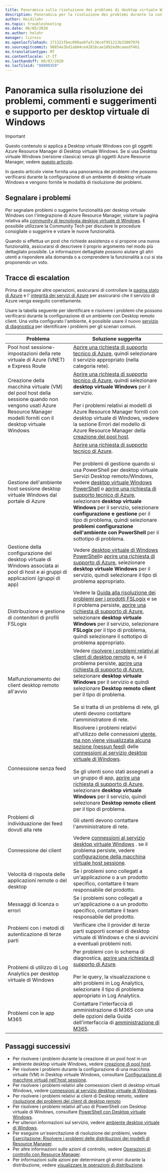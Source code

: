 ```yaml
---
title: Panoramica sulla risoluzione dei problemi di desktop virtuale Windows-Azure
description: Panoramica per la risoluzione dei problemi durante la configurazione di un ambiente desktop virtuale di Windows.
author: Heidilohr
ms.topic: troubleshooting
ms.date: 06/05/2020
ms.author: helohr
manager: lizross
ms.openlocfilehash: 171322fbec099aa9fafc36c4f951213b33007976
ms.sourcegitcommit: 98854e3bd1ab04ce42816cae1892ed0caeedf461
ms.translationtype: MT
ms.contentlocale: it-IT
ms.lasthandoff: 08/07/2020
ms.locfileid: "88009359"
---
```

# <a name="troubleshooting-overview-feedback-and-support-for-windows-virtual-desktop"></a>Panoramica sulla risoluzione dei problemi, commenti e suggerimenti e supporto per desktop virtuale di Windows

>[!IMPORTANT]
>Questo contenuto si applica a Desktop virtuale Windows con gli oggetti Azure Resource Manager di Desktop virtuale Windows. Se si usa Desktop virtuale Windows (versione classica) senza gli oggetti Azure Resource Manager, vedere [questo articolo](./virtual-desktop-fall-2019/troubleshoot-set-up-overview-2019.md).

In questo articolo viene fornita una panoramica dei problemi che possono verificarsi durante la configurazione di un ambiente di desktop virtuale Windows e vengono fornite le modalità di risoluzione dei problemi.

## <a name="report-issues"></a>Segnalare i problemi

Per segnalare problemi o suggerire funzionalità per desktop virtuale Windows con l'integrazione di Azure Resource Manager, visitare la pagina relativa alla [community di tecnologia desktop virtuale di Windows](https://techcommunity.microsoft.com/t5/Windows-Virtual-Desktop/bd-p/WindowsVirtualDesktop). È possibile utilizzare la Community Tech per discutere le procedure consigliate o suggerire e votare le nuove funzionalità.

Quando si effettua un post che richiede assistenza o si propone una nuova funzionalità, assicurarsi di descrivere il proprio argomento nel modo più dettagliato possibile. Le informazioni dettagliate possono aiutare gli altri utenti a rispondere alla domanda o a comprendere la funzionalità a cui si sta proponendo un voto.

## <a name="escalation-tracks"></a>Tracce di escalation

Prima di eseguire altre operazioni, assicurarsi di controllare la [pagina stato di Azure](https://status.azure.com/status) e l' [integrità dei servizi di Azure](https://azure.microsoft.com/features/service-health/) per assicurarsi che il servizio di Azure venga eseguito correttamente.

Usare la tabella seguente per identificare e risolvere i problemi che possono verificarsi durante la configurazione di un ambiente con Desktop remoto client. Una volta configurato l'ambiente, è possibile usare il nuovo [servizio di diagnostica](diagnostics-role-service.md) per identificare i problemi per gli scenari comuni.

| **Problema**                                                            | **Soluzione suggerita**  |
|----------------------------------------------------------------------|-------------------------------------------------|
| Pool host sessione-impostazioni della rete virtuale di Azure (VNET) e Express Route               | [Aprire una richiesta di supporto tecnico di Azure](https://azure.microsoft.com/support/create-ticket/), quindi selezionare il servizio appropriato (nella categoria rete). |
| Creazione della macchina virtuale (VM) del pool host della sessione quando non vengono usati Azure Resource Manager modelli forniti con il desktop virtuale Windows | [Aprire una richiesta di supporto tecnico di Azure](https://azure.microsoft.com/support/create-ticket/), quindi selezionare **desktop virtuale Windows** per il servizio. <br> <br> Per i problemi relativi ai modelli di Azure Resource Manager forniti con desktop virtuale di Windows, vedere la sezione Errori del modello di Azure Resource Manager della [creazione del pool host](troubleshoot-set-up-issues.md). |
| Gestione dell'ambiente host sessione desktop virtuale Windows dal portale di Azure    | [Aprire una richiesta di supporto tecnico di Azure](https://azure.microsoft.com/support/create-ticket/). <br> <br> Per problemi di gestione quando si usa PowerShell per desktop virtuale Servizi Desktop remoto/Windows, vedere [desktop virtuale Windows PowerShell](troubleshoot-powershell.md) o [aprire una richiesta di supporto tecnico di Azure](https://azure.microsoft.com/support/create-ticket/), selezionare **desktop virtuale Windows** per il servizio, selezionare **configurazione e gestione** per il tipo di problema, quindi selezionare **problemi configurazione dell'ambiente con PowerShell** per il sottotipo di problema. |
| Gestione della configurazione del desktop virtuale di Windows associata ai pool di host e ai gruppi di applicazioni (gruppi di app)      | Vedere [desktop virtuale di Windows PowerShell](troubleshoot-powershell.md)o [aprire una richiesta di supporto di Azure](https://azure.microsoft.com/support/create-ticket/), selezionare **desktop virtuale Windows** per il servizio, quindi selezionare il tipo di problema appropriato.|
| Distribuzione e gestione di contenitori di profili FSLogix | Vedere la [Guida alla risoluzione dei problemi per i prodotti FSLogix](/fslogix/fslogix-trouble-shooting-ht/) e se il problema persiste, [aprire una richiesta di supporto di Azure](https://azure.microsoft.com/support/create-ticket/), selezionare **desktop virtuale Windows** per il servizio, selezionare **FSLogix** per il tipo di problema, quindi selezionare il sottotipo di problema appropriato. |
| Malfunzionamento dei client desktop remoto all'avvio                                                 | Vedere [risolvere i problemi relativi al client di desktop remoto](troubleshoot-client.md) e, se il problema persiste, [aprire una richiesta di supporto di Azure](https://azure.microsoft.com/support/create-ticket/), selezionare **desktop virtuale Windows** per il servizio e quindi selezionare **Desktop remoto client** per il tipo di problema.  <br> <br> Se si tratta di un problema di rete, gli utenti devono contattare l'amministratore di rete. |
| Connessione senza feed                                                                 | Risolvere i problemi relativi all'utilizzo delle connessioni [utente, ma non viene visualizzata alcuna sezione (nessun feed)](troubleshoot-service-connection.md#user-connects-but-nothing-is-displayed-no-feed) delle [connessioni al servizio desktop virtuale di Windows](troubleshoot-service-connection.md). <br> <br> Se gli utenti sono stati assegnati a un gruppo di app, [aprire una richiesta di supporto di Azure](https://azure.microsoft.com/support/create-ticket/), selezionare **desktop virtuale Windows** per il servizio, quindi selezionare **Desktop remoto client** per il tipo di problema. |
| Problemi di individuazione dei feed dovuti alla rete                                            | Gli utenti devono contattare l'amministratore di rete. |
| Connessione dei client                                                                    | Vedere [connessioni al servizio desktop virtuale Windows](troubleshoot-service-connection.md) . se il problema persiste, vedere [configurazione della macchina virtuale host sessione](troubleshoot-vm-configuration.md). |
| Velocità di risposta delle applicazioni remote o del desktop                                      | Se i problemi sono collegati a un'applicazione o a un prodotto specifico, contattare il team responsabile del prodotto. |
| Messaggi di licenza o errori                                                          | Se i problemi sono collegati a un'applicazione o a un prodotto specifico, contattare il team responsabile del prodotto. |
| Problemi con i metodi di autenticazione di terze parti | Verificare che il provider di terze parti supporti scenari di desktop virtuale di Windows e che si avvicini a eventuali problemi noti. |
| Problemi di utilizzo di Log Analytics per desktop virtuale di Windows | Per problemi con lo schema di diagnostica, [aprire una richiesta di supporto di Azure](https://azure.microsoft.com/support/create-ticket/).<br><br>Per le query, la visualizzazione o altri problemi in Log Analytics, selezionare il tipo di problema appropriato in Log Analytics. |
| Problemi con le app M365 | Contattare l'interfaccia di amministrazione di M365 con una delle opzioni della Guida dell'interfaccia di [amministrazione di M365](/microsoft-365/admin/contact-support-for-business-products/). |

## <a name="next-steps"></a>Passaggi successivi

- Per risolvere i problemi durante la creazione di un pool host in un ambiente desktop virtuale Windows, vedere [creazione di pool host](troubleshoot-set-up-issues.md).
- Per risolvere i problemi durante la configurazione di una macchina virtuale (VM) in Desktop virtuale Windows, consultare [Configurazione di macchine virtuali nell'host sessione](troubleshoot-vm-configuration.md).
- Per risolvere i problemi relativi alle connessioni client di desktop virtuali Windows, vedere [connessioni al servizio desktop virtuale di Windows](troubleshoot-service-connection.md).
- Per risolvere i problemi relativi ai client di Desktop remoto, vedere [risoluzione dei problemi del client di desktop remoto](troubleshoot-client.md)
- Per risolvere i problemi relativi all'uso di PowerShell con Desktop virtuale di Windows, consultare [PowerShell con Desktop virtuale Windows](troubleshoot-powershell.md).
- Per ulteriori informazioni sul servizio, vedere [ambiente desktop virtuale di Windows](environment-setup.md).
- Per eseguire un'esercitazione di risoluzione dei problemi, vedere [Esercitazione: Risolvere i problemi delle distribuzioni dei modelli di Resource Manager](../azure-resource-manager/templates/template-tutorial-troubleshoot.md).
- Per altre informazioni sulle azioni di controllo, vedere [Operazioni di controllo con Resource Manager](../azure-resource-manager/management/view-activity-logs.md).
- Per informazioni sulle azioni per determinare gli errori durante la distribuzione, vedere [visualizzare le operazioni di distribuzione](../azure-resource-manager/templates/deployment-history.md).
